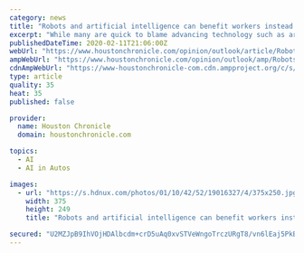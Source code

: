 ```yaml
---
category: news
title: "Robots and artificial intelligence can benefit workers instead of hurting them if we address inequality today [Opinion]"
excerpt: "While many are quick to blame advancing technology such as artificial intelligence, the real problem is how that technology is deployed ... has been using the suburbs of Houston to test its autonomous grocery delivery service. In this age of driverless cars, we’re spending less time celebrating the freedom technology brings and more time ..."
publishedDateTime: 2020-02-11T21:06:00Z
webUrl: "https://www.houstonchronicle.com/opinion/outlook/article/Robots-and-artificial-intelligence-can-benefit-15047970.php"
ampWebUrl: "https://www.houstonchronicle.com/opinion/outlook/amp/Robots-and-artificial-intelligence-can-benefit-15047970.php"
cdnAmpWebUrl: "https://www-houstonchronicle-com.cdn.ampproject.org/c/s/www.houstonchronicle.com/opinion/outlook/amp/Robots-and-artificial-intelligence-can-benefit-15047970.php"
type: article
quality: 35
heat: 35
published: false

provider:
  name: Houston Chronicle
  domain: houstonchronicle.com

topics:
  - AI
  - AI in Autos

images:
  - url: "https://s.hdnux.com/photos/01/10/42/52/19016327/4/375x250.jpg"
    width: 375
    height: 249
    title: "Robots and artificial intelligence can benefit workers instead of hurting them if we address inequality today [Opinion]"

secured: "U2MZJpB9IhVOjHDAlbcdm+crD5uAq0xvSTVeWngoTrczURgT8/vn6lEaj5PkBoKmtLWOkD9ftLgpArUB+MKqhpi07S4g9+5YbOyA8SQCoVvVvy+ukztF0KFrlsOWF8mtPT7sl2Zs4e8zYDyiE5CiJ/5r9C9EYMISYOgHZEvI3Xr6wbMO0d1TfDwFmH5whIz/lxuhOA+3rjoHIN8KwRedswfL8lQOUh9Q/EpB59c44K5IoAtYvPt7nvOhzv0BimibfWLHtijvmEdPKohow40wgfBJNd7klSV4GToFYJ1XjM6iwQGvaeaJExLe9fjUSd43;CXDVF4N53mFx5l7Nk/hCYw=="
---
```


